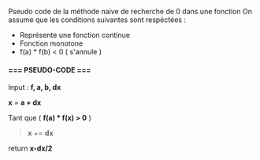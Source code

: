 Pseudo code de la méthode naive de recherche de 0 dans une fonction
On assume que les conditions suivantes sont respéctées :
- Représente une fonction continue
- Fonction monotone
- f(a) * f(b) < 0 ( s'annule )

#### === PSEUDO-CODE ===

Input : **f, a, b, dx**

**x** = **a + dx**

Tant que ( **f(a) * f(x) > 0** )
  > **x** += **dx**

return **x-dx/2**